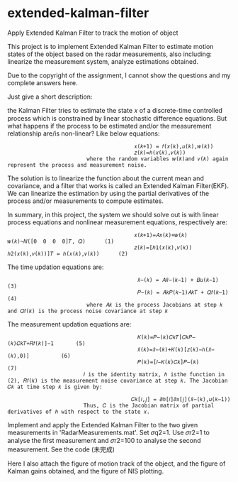 # extended-kalman-filter
Apply Extended Kalman Filter to track the motion of object  

This project is to implement Extended Kalman Filter to estimate motion states of the object based on the radar measurements, also including: linearize the measurement system, analyze estimations obtained. 

Due to the copyright of the assignment, I cannot show the questions and my complete answers here.

Just give a short description: 

  the  Kalman  Filter  tries  to estimate the state 𝑥 of a discrete-time controlled process which is constrained by linear stochastic difference equations.  But  what  happens  if  the  process  to  be  estimated  and/or  the  measurement relationship are/is non-linear? Like below equations:
                                         
                                            𝑥(𝑘+1) = 𝑓(𝑥(𝑘),𝑢(𝑘),𝑤(𝑘))         
                                            𝑧(𝑘)=ℎ(𝑥(𝑘),𝑣(𝑘))                   
                             where the random variables 𝑤(𝑘)and 𝑣(𝑘) again represent the process and measurement noise.
  
  The  solution  is  to linearize the  function  about  the  current  mean  and  covariance,  and  a  filter  that works is called an Extended Kalman Filter(EKF). We can linearize the estimation by using the partial derivatives of the process and/or  measurements to compute  estimates.
 
  In summary, in this project, the  system we should solve out is with  linear  process equations and  nonlinear  measurement  equations, respectively are:
  
                                            𝑥(𝑘+1)=𝐴𝑥(𝑘)+𝑤(𝑘)           𝑤(𝑘)~𝑁([0  0  0  0]𝑇, 𝑄)      (1)
                                            𝑧(𝑘)=[ℎ1(𝑥(𝑘),𝑣(𝑘))     ℎ2(𝑥(𝑘),𝑣(𝑘))]𝑇 = ℎ(𝑥(𝑘),𝑣(𝑘))      (2)
  The time updation equations are:
  
                                             𝑥̂−(𝑘) = 𝐴𝑥̂−(𝑘−1) + 𝐵𝑢(𝑘−1)                (3)
                                             𝑃−(𝑘) = 𝐴𝑘𝑃(𝑘−1)𝐴𝑘𝑇 + 𝑄𝑓(𝑘−1)             (4)
                             where 𝐴𝑘 is the process Jacobians at step 𝑘 and 𝑄𝑓(𝑘) is the process noise covariance at step 𝑘
  
  The measurement updation equations are:
  
                                             𝐾(𝑘)=𝑃−(𝑘)𝐶𝑘𝑇[𝐶𝑘𝑃−(𝑘)𝐶𝑘𝑇+𝑅𝑓(𝑘)]−1       (5)
                                             𝑥̂(𝑘)=𝑥̂−(𝑘)+𝐾(𝑘)[𝑧(𝑘)−ℎ(𝑥̂−(𝑘),0)]          (6)
                                             𝑃(𝑘)=[𝐼−𝐾(𝑘)𝐶𝑘]𝑃−(𝑘)                      (7)
                            𝐼 is the identity matrix, ℎ isthe function in (2), 𝑅𝑓(𝑘) is the measurement noise covariance at step 𝑘. The Jacobian 𝐶𝑘 at time step 𝑘 is given by:
                                           
                                           𝐶𝑘[𝑖,𝑗] = 𝜕ℎ[𝑖]𝜕𝑥[𝑗](𝑥̂−(𝑘),𝑢(𝑘−1))
                            Thus, 𝐶 is the Jacobian matrix of partial derivatives of ℎ with respect to the state 𝑥.
  
   Implement and apply the Extended Kalman Filter to the two given measurements in 'RadarMeasurements.mat'. Set 𝜎q2=1. Use 𝜎r2=1 to analyse the first measurement and 𝜎r2=100 to analyse the second measurement. See  the code (未完成)
   
   Here I also attach the figure of motion track of the object, and the figure of Kalman gains obtained, and the figure of NIS plotting. 
   
   
  
